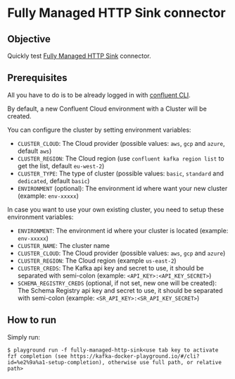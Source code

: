 # Fully Managed HTTP Sink connector



## Objective

Quickly test [Fully Managed HTTP Sink](https://docs.confluent.io/cloud/current/connectors/cc-http-sink.html) connector.


## Prerequisites

All you have to do is to be already logged in with [confluent CLI](https://docs.confluent.io/confluent-cli/current/overview.html#confluent-cli-overview).

By default, a new Confluent Cloud environment with a Cluster will be created.

You can configure the cluster by setting environment variables:

* `CLUSTER_CLOUD`: The Cloud provider (possible values: `aws`, `gcp` and `azure`, default `aws`)
* `CLUSTER_REGION`: The Cloud region (use `confluent kafka region list` to get the list, default `eu-west-2`)
* `CLUSTER_TYPE`: The type of cluster (possible values: `basic`, `standard` and `dedicated`, default `basic`)
* `ENVIRONMENT` (optional): The environment id where want your new cluster (example: `env-xxxxx`) 

In case you want to use your own existing cluster, you need to setup these environment variables:

* `ENVIRONMENT`: The environment id where your cluster is located (example: `env-xxxxx`) 
* `CLUSTER_NAME`: The cluster name
* `CLUSTER_CLOUD`: The Cloud provider (possible values: `aws`, `gcp` and `azure`)
* `CLUSTER_REGION`: The Cloud region (example `us-east-2`)
* `CLUSTER_CREDS`: The Kafka api key and secret to use, it should be separated with semi-colon (example: `<API_KEY>:<API_KEY_SECRET>`)
* `SCHEMA_REGISTRY_CREDS` (optional, if not set, new one will be created): The Schema Registry api key and secret to use, it should be separated with semi-colon (example: `<SR_API_KEY>:<SR_API_KEY_SECRET>`)

## How to run

Simply run:

```
$ playground run -f fully-managed-http-sink<use tab key to activate fzf completion (see https://kafka-docker-playground.io/#/cli?id=%e2%9a%a1-setup-completion), otherwise use full path, or relative path>
```

